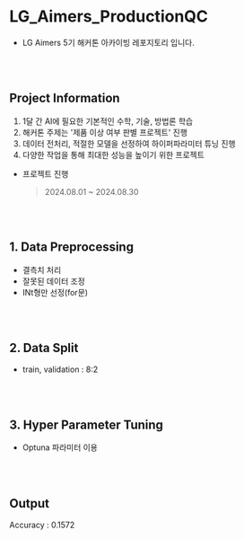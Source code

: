 # LG_Aimers_ProductionQC
- LG Aimers 5기 해커톤 아카이빙 레포지토리 입니다.

</br></br>
## Project Information
1. 1달 간 AI에 필요한 기본적인 수학, 기술, 방법론 학습
2. 해커톤 주제는 '제품 이상 여부 판별 프로젝트' 진행
3. 데이터 전처리, 적절한 모델을 선정하여 하이퍼파라미터 튜닝 진행
4. 다양한 작업을 통해 최대한 성능을 높이기 위한 프로젝트
- 프로젝트 진행

    > 2024.08.01 ~ 2024.08.30

</br></br>
## 1. Data Preprocessing
- 결측치 처리
- 잘못된 데이터 조정
- INt형만 선정(for문)

</br></br>
## 2. Data Split
- train, validation : 8:2

</br></br>
## 3. Hyper Parameter Tuning
- Optuna 파라미터 이용

</br></br>
## Output
Accuracy : 0.1572
